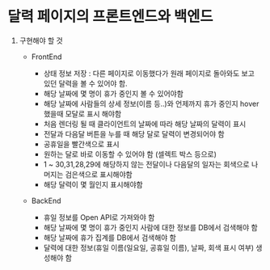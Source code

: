 # 달력 페이지의 프론트엔드와 백엔드

1. 구현해야 할 것
    - FrontEnd
        - 상태 정보 저장 : 다른 페이지로 이동했다가 원래 페이지로 돌아와도 보고 있던 달력을 볼 수 있어야 함.
        - 해당 날짜에 몇 명이 휴가 중인지 볼 수 있어야함
        - 해당 날짜에 사람들의 상세 정보(이름 등..)와 언제까지 휴가 중인지 hover 했을때 모달로 표시 해야함
        - 처음 렌더링 될 때 클라이언트의 날짜에 따라 해당 날짜의 달력이 표시
        - 전달과 다음달 버튼을 누를 때 해당 달로 달력이 변경되어야 함
        - 공휴일을 빨간색으로 표시
        - 원하는 달로 바로 이동할 수 있어야 함 (셀렉트 박스 등으로)
        - 1 ~ 30,31,28,29에 해당하지 않는 전달이나 다음달의 일자는 회색으로 나머지는 검은색으로 표시해야함
        - 해당 달력이 몇 월인지 표시해야함
        
    - BackEnd
        - 휴일 정보를 Open API로 가져와야 함
        - 해당 날짜에 몇 명이 휴가 중인지 사람에 대한 정보를 DB에서 검색해야 함
        - 해당 날짜에 휴가 집계를 DB에서 검색해야 함
        - 달력에 대한 정보(휴일 이름(일요일, 공휴일 이름), 날짜, 회색 표시 여부) 생성해야 함

